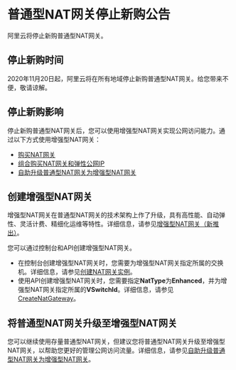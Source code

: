 # 普通型NAT网关停止新购公告

阿里云将停止新购普通型NAT网关。

## 停止新购时间

2020年11月20日起，阿里云将在所有地域停止新购普通型NAT网关。给您带来不便，敬请谅解。

## 停止新购影响

停止新购普通型NAT网关后，您可以使用增强型NAT网关实现公网访问能力。通过以下方式使用增强型NAT网关：

-   [购买NAT网关](/intl.zh-CN/购买指南/购买NAT网关.md)
-   [组合购买NAT网关和弹性公网IP]()
-   [自助升级普通型NAT网关为增强型NAT网关](/intl.zh-CN/网关类型/自助升级普通型NAT网关为增强型NAT网关.md)

## 创建增强型NAT网关

增强型NAT网关在普通型NAT网关的技术架构上作了升级，具有高性能、自动弹性、灵活计费、精细化运维等特性。详细信息，请参见[增强型NAT网关（新推出）](/intl.zh-CN/网关类型/增强型NAT网关（新推出）.md)。

您可以通过控制台和API创建增强型NAT网关。

-   在控制台创建增强型NAT网关时，您需要为增强型NAT网关指定所属的交换机。详细信息，请参见[创建NAT网关实例](/intl.zh-CN/控制台操作指南/创建NAT网关实例.md)。
-   使用API创建增强型NAT网关时，您需要指定**NatType**为**Enhanced**，并为增强型NAT网关指定所属的**VSwitchId**。详细信息，请参见[CreateNatGateway](/intl.zh-CN/API参考/NAT网关/CreateNatGateway.md)。

## 将普通型NAT网关升级至增强型NAT网关

您可以继续使用存量普通型NAT网关，但建议您将普通型NAT网关升级至增强型NAT网关，以帮助您更好的管理公网访问流量。详细信息，请参见[自助升级普通型NAT网关为增强型NAT网关](/intl.zh-CN/网关类型/自助升级普通型NAT网关为增强型NAT网关.md)。

